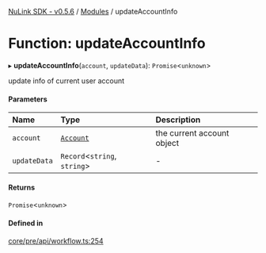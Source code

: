 [NuLink SDK - v0.5.6](../README.md) / [Modules](../modules.md) / updateAccountInfo

# Function: updateAccountInfo

▸ **updateAccountInfo**(`account`, `updateData`): `Promise`<`unknown`\>

update info of current user account

#### Parameters

| Name | Type | Description |
| :------ | :------ | :------ |
| `account` | [`Account`](../classes/Account.md) | the current account object |
| `updateData` | `Record`<`string`, `string`\> | - |

#### Returns

`Promise`<`unknown`\>

#### Defined in

[core/pre/api/workflow.ts:254](https://github.com/NuLink-network/nulink-sdk/blob/9e77a59/src/core/pre/api/workflow.ts#L254)
